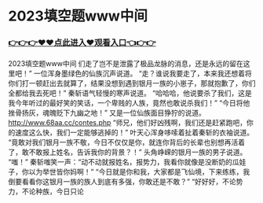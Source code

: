 # 2023填空题www中间

### <a href="https://github.com/asidw/xian/issues/1">👉👉👉♥♥点此进入♥观看入口👈👉👉</a>

2023填空题www中间
们走了岂不是泄露了极品龙脉的消息，还是永远的留在这里吧！”
    一位浑身墨绿色的仙族沉声说道。
    “走？谁说我要走了，本来我还想着将你们打一顿赶出去就算了，结果没想到遇到银月一族的小崽子，那就抱歉了，你们全都给我去死吧！”
    秦斩语气轻慢的寒声说道。
    “哈哈哈，他说要杀了我们，这是我今年听过的最好笑的笑话，一个卑贱的人族，竟然也敢说杀我们！”
    “今日将他挫骨扬灰，魂魄贬下九幽之地！”
    又是一位仙族面目狰狞的说道。
    http://www.68aa.cc/contes.php
    “师兄，他们好凶残啊，我们还是赶紧跑吧，你的速度这么快，我们一定能够逃掉的！”
    叶天心浑身哆嗦着扯着秦斩的衣袖说道。
    “竟敢对我们银月一族不敬，今日不仅仅是你，就连你背后的长辈也别想再活着了，敢不敢报上姓名，告诉我你的背景？！”
    头角峥嵘的银月一族的男子说道。
    “嗤！”
    秦斩嗤笑一声：“动不动就报姓名，报势力，我看你就像是没断奶的瓜娃子，你以为举世皆你妈啊！”
    “今日就是你和我，大家都是飞仙境，下来练练，我倒要看看你这银月一族的族人到底有多强，你敢还是不敢？”
    “好好好，不论势力，不论种族，今日只论
